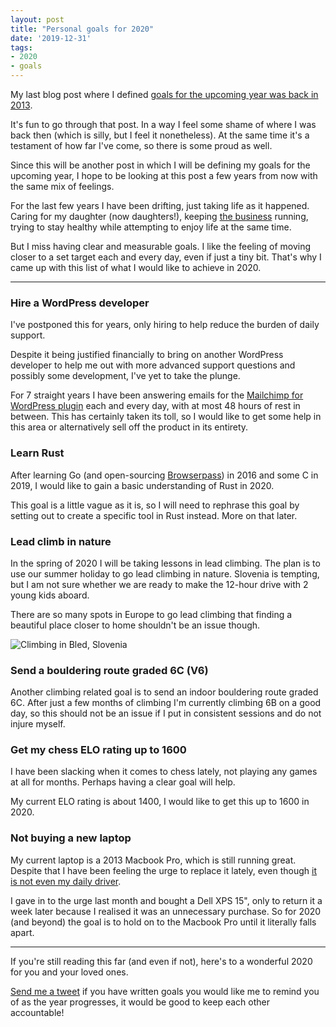 ```yaml
---
layout: post
title: "Personal goals for 2020"
date: '2019-12-31'
tags:
- 2020
- goals
---
```


My last blog post where I defined [goals for the upcoming year was back in 2013]({{site.url}}/goals-for-2013/). 

It's fun to go through that post. In a way I feel some shame of where I was back then (which is silly, but I feel it nonetheless). At the same time it's a testament of how far I've come, so there is some proud as well. 

Since this will be another post in which I will be defining my goals for the upcoming year, I hope to be looking at this post a few years from now with the same mix of feelings.

For the last few years I have been drifting, just taking life as it happened. Caring for my daughter (now daughters!), keeping [the business](https://ibericode.com/) running, trying to stay healthy while attempting to enjoy life at the same time.

But I miss having clear and measurable goals. I like the feeling of moving closer to a set target each and every day, even if just a tiny bit. That's why I came up with this list of what I would like to achieve in 2020.

---

### Hire a WordPress developer

I've postponed this for years, only hiring to help reduce the burden of daily support. 

Despite it being justified financially to bring on another WordPress developer to help me out with more advanced support questions and possibly some development, I've yet to take the plunge. 

For 7 straight years I have been answering emails for the [Mailchimp for WordPress plugin](https://mc4wp.com/) each and every day, with at most 48 hours of rest in between. This has certainly taken its toll, so I would like to get some help in this area or alternatively sell off the product in its entirety.


### Learn Rust

After learning Go (and open-sourcing [Browserpass]({{site.url}}/chrome-extension-for-pass/)) in 2016 and some C in 2019, I would like to gain a basic understanding of Rust in 2020. 

This goal is a little vague as it is, so I will need to rephrase this goal by setting out to create a specific tool in Rust instead. More on that later.


### Lead climb in nature

In the spring of 2020 I will be taking lessons in lead climbing. The plan is to use our summer holiday to go lead climbing in nature. Slovenia is tempting, but I am not sure whether we are ready to make the 12-hour drive with 2 young kids aboard.

There are so many spots in Europe to go lead climbing that finding a beautiful place closer to home shouldn't be an issue though.

![Climbing in Bled, Slovenia]({{site.url}}/media/2019/slovenia-climbing.jpg)


### Send a bouldering route graded 6C (V6)

Another climbing related goal is to send an indoor bouldering route graded 6C. After just a few months of climbing I'm currently climbing 6B on a good day, so this should not be an issue if I put in consistent sessions and do not injure myself.


### Get my chess ELO rating up to 1600

I have been slacking when it comes to chess lately, not playing any games at all for months. Perhaps having a clear goal will help. 

My current ELO rating is about 1400, I would like to get this up to 1600 in 2020.


### Not buying a new laptop

My current laptop is a 2013 Macbook Pro, which is still running great. Despite that I have been feeling the urge to replace it lately, even though [it is not even my daily driver]({{site.url}}/2016-year-in-review/#switched-back-to-linux). 

I gave in to the urge last month and bought a Dell XPS 15", only to return it a week later because I realised it was an unnecessary purchase. So for 2020 (and beyond) the goal is to hold on to the Macbook Pro until it literally falls apart.

---

If you're still reading this far (and even if not), here's to a wonderful 2020 for you and your loved ones. 

[Send me a tweet](https://twitter.com/dannyvankooten) if you have written goals you would like me to remind you of as the year progresses, it would be good to keep each other accountable!